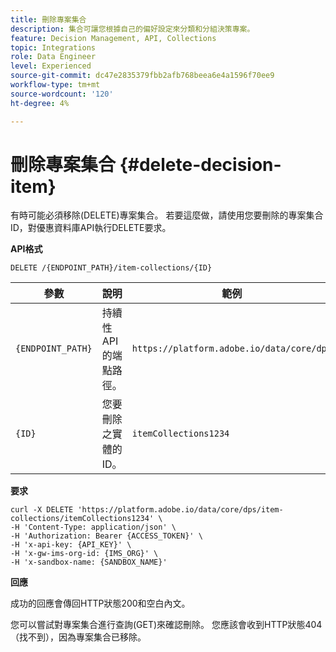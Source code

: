 ```yaml
---
title: 刪除專案集合
description: 集合可讓您根據自己的偏好設定來分類和分組決策專案。
feature: Decision Management, API, Collections
topic: Integrations
role: Data Engineer
level: Experienced
source-git-commit: dc47e2835379fbb2afb768beea6e4a1596f70ee9
workflow-type: tm+mt
source-wordcount: '120'
ht-degree: 4%

---
```



# 刪除專案集合 {#delete-decision-item}

有時可能必須移除(DELETE)專案集合。 若要這麼做，請使用您要刪除的專案集合ID，對優惠資料庫API執行DELETE要求。

**API格式**

```http
DELETE /{ENDPOINT_PATH}/item-collections/{ID}
```

| 參數 | 說明 | 範例 |
| --------- | ----------- | ------- |
| `{ENDPOINT_PATH}` | 持續性API的端點路徑。 | `https://platform.adobe.io/data/core/dps` |
| `{ID}` | 您要刪除之實體的ID。 | `itemCollections1234` |

**要求**

```shell
curl -X DELETE 'https://platform.adobe.io/data/core/dps/item-collections/itemCollections1234' \
-H 'Content-Type: application/json' \
-H 'Authorization: Bearer {ACCESS_TOKEN}' \
-H 'x-api-key: {API_KEY}' \
-H 'x-gw-ims-org-id: {IMS_ORG}' \
-H 'x-sandbox-name: {SANDBOX_NAME}'
```

**回應**

成功的回應會傳回HTTP狀態200和空白內文。

您可以嘗試對專案集合進行查詢(GET)來確認刪除。 您應該會收到HTTP狀態404 （找不到），因為專案集合已移除。
